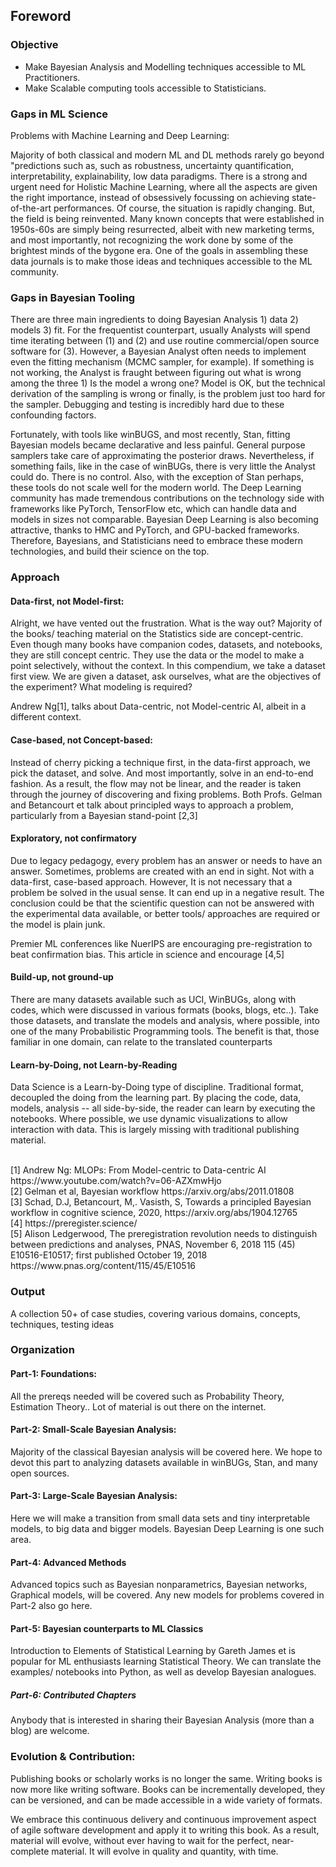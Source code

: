 ## Foreword

### Objective

- Make Bayesian Analysis and Modelling techniques accessible to ML Practitioners.
- Make Scalable computing tools accessible to Statisticians.

### Gaps in ML Science
Problems with Machine Learning and Deep Learning:

Majority of both classical and modern ML and DL methods rarely go beyond "predictions such as, such as robustness, uncertainty quantification, interpretability, explainability, low data paradigms. There is a strong and urgent need for Holistic Machine Learning, where all the aspects are given the right importance, instead of obsessively focussing on achieving state-of-the-art performances. Of course, the situation is rapidly changing. But, the field is being reinvented. Many known concepts that were established in 1950s-60s are simply being resurrected, albeit with new marketing terms, and most importantly, not recognizing the work done by some of the brightest minds of the bygone era. One of the goals in assembling these data journals is to make those ideas and techniques accessible to the ML community.
 
### Gaps in Bayesian Tooling

There are three main ingredients to doing Bayesian Analysis 1) data 2) models 3) fit. For the frequentist counterpart, usually Analysts will spend time iterating between (1) and (2) and use routine commercial/open source software for (3). However, a Bayesian Analyst often needs to implement even the fitting mechanism (MCMC sampler, for example). If something is not working, the Analyst is fraught between figuring out what is wrong among the three 1) Is the model a wrong one?  Model is OK, but the technical derivation of the sampling is wrong or finally, is the problem just too hard for the sampler. Debugging and testing is incredibly hard due to these confounding factors.

Fortunately, with tools like winBUGS, and most recently, Stan, fitting Bayesian models became declarative and less painful. General purpose samplers take care of approximating the posterior draws. Nevertheless, if something fails, like in the case of winBUGs, there is very little the Analyst could do. There is no control. Also, with the exception of Stan perhaps, these tools do not scale well for the modern world. The Deep Learning community has made tremendous contributions on the technology side with frameworks like PyTorch, TensorFlow etc, which can handle data and models in sizes not comparable. Bayesian Deep Learning is also becoming attractive, thanks to HMC and PyTorch, and GPU-backed frameworks. Therefore, Bayesians, and Statisticians need to embrace these modern technologies, and build their science on the top.


### Approach


#### Data-first, not Model-first:
Alright, we have vented out the frustration. What is the way out? Majority of the books/ teaching material on the Statistics side are concept-centric. Even though many books have companion codes, datasets, and notebooks, they are still concept centric. They use the data or the model to make a point selectively, without the context. In this compendium, we take a dataset first view. We are given a dataset, ask ourselves, what are the objectives of the experiment? What modeling is required? 

Andrew Ng[1], talks about Data-centric, not Model-centric AI, albeit in a different context.



#### Case-based, not Concept-based:
Instead of cherry picking a technique first, in the data-first approach, we pick the dataset, and solve. And most importantly, solve in an end-to-end fashion. As a result, the flow may not be linear, and the reader is taken through the journey of discovering and fixing problems. 
Both Profs. Gelman and Betancourt et talk about principled ways to approach a problem, particularly from a Bayesian stand-point [2,3]

#### Exploratory, not confirmatory
Due to legacy pedagogy, every problem has an answer or needs to have an answer. Sometimes, problems are created with an end in sight. Not with a data-first, case-based approach.  However, It is not necessary that a problem be solved in the usual sense. It can end up in a negative result. The conclusion could be that the scientific question can not be answered with the experimental data available, or better tools/ approaches are required or the model is plain junk.

Premier ML conferences like NuerIPS are encouraging pre-registration to beat confirmation bias. This article in science  and encourage [4,5]

#### Build-up, not ground-up
There are many datasets available such as UCI, WinBUGs, along with codes, which were discussed in various formats (books, blogs, etc..). Take those datasets, and translate the models and analysis, where possible, into one of the many Probabilistic Programming tools. The benefit is that, those familiar in one domain, can relate to the translated counterparts

#### Learn-by-Doing, not Learn-by-Reading
Data Science is a Learn-by-Doing type of discipline. Traditional format, decoupled the doing from the learning part. By placing the code, data, models, analysis -- all side-by-side, the reader can learn by executing the notebooks. Where possible, we use dynamic visualizations to allow interaction with data. This is largely missing with  traditional publishing material.

<Br>
[1] Andrew Ng: MLOPs: From Model-centric to Data-centric AI
https://www.youtube.com/watch?v=06-AZXmwHjo 
<Br>
[2] Gelman et al, Bayesian workflow
https://arxiv.org/abs/2011.01808 
<Br>
[3] Schad, D.J, Betancourt, M,. Vasisth, S, Towards a principled Bayesian workflow in cognitive science, 2020, 
https://arxiv.org/abs/1904.12765 
<Br>
[4] https://preregister.science/ 
<Br>
[5] Alison Ledgerwood, The preregistration revolution needs to distinguish between predictions and analyses, PNAS, November 6, 2018 115 (45) E10516-E10517; first published October 19, 2018
https://www.pnas.org/content/115/45/E10516 
<Br>

### Output

A collection 50+ of case studies, covering various domains, concepts, techniques, testing ideas

### Organization
#### Part-1: Foundations:
All the prereqs needed will be covered such as Probability Theory, Estimation Theory..  Lot of material is out there on the internet.

#### Part-2: Small-Scale Bayesian Analysis:
Majority of the classical Bayesian analysis will be covered here. We hope to devot this part to analyzing datasets available in winBUGs, Stan, and many open sources. 

#### Part-3: Large-Scale Bayesian Analysis:
Here we will make a transition from small data sets and tiny interpretable models, to big data and bigger models. Bayesian Deep Learning is one such area.

#### Part-4: Advanced Methods
Advanced topics such as Bayesian nonparametrics, Bayesian networks, Graphical models, will be covered. Any new models for problems covered in Part-2 also go here.

#### Part-5: Bayesian counterparts to ML Classics
Introduction to Elements of Statistical Learning by Gareth James et is popular for ML enthusiasts learning Statistical Theory. We can translate the examples/ notebooks into Python, as well as develop Bayesian analogues. 

##### Part-6: Contributed Chapters
Anybody that is interested in sharing their Bayesian Analysis (more than a blog) are welcome.


### Evolution & Contribution:

Publishing books or scholarly works is no longer the same. Writing books is now more like writing software. Books can be incrementally developed, they can be versioned, and can be made accessible in a wide variety of formats. 

We embrace this continuous delivery and continuous improvement aspect of agile software development and apply it to writing this book. As a result, material will evolve, without ever having to wait for the perfect, near-complete material. It will evolve in quality and quantity, with time.
